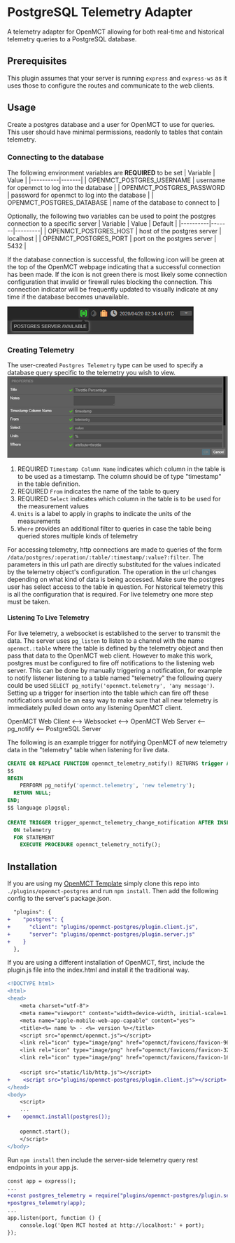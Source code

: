 # PostgreSQL Telemetry Adapter
A telemetry adapter for OpenMCT allowing for both real-time and historical telemetry queries to a PostgreSQL database. 

## Prerequisites
This plugin assumes that your server is running `express` and `express-ws` as it uses those to configure the routes and communicate to the web clients.

## Usage
Create a postgres database and a user for OpenMCT to use for queries. This user should have minimal permissions, readonly to tables that contain telemetry. 

### Connecting to the database
The following environment variables are **REQUIRED** to be set
| Variable | Value |
|----------|-------|
| OPENMCT_POSTGRES_USERNAME   |   username for openmct to log into the database |
| OPENMCT_POSTGRES_PASSWORD   |   password for openmct to log into the database |
| OPENMCT_POSTGRES_DATABASE   |   name of the database to connect to |

Optionally, the following two variables can be used to point the postgres connection to a specific server
| Variable | Value | Default |
|----------|-------|---------|
| OPENMCT_POSTGRES_HOST       |   host of the postgres server | localhost |
| OPENMCT_POSTGRES_PORT       |   port on the postgres server | 5432 |

If the database connection is successful, the following icon will be green at the top of the OpenMCT webpage indicating that a successful connection has been made. If the icon is not green there is most likely some connection configuration that invalid or firewall rules blocking the connection. This connection indicator will be frequently updated to visually indicate at any time if the database becomes unavailable. 

![](images/connected.png)

### Creating Telemetry
The user-created `Postgres Telemetry` type can be used to specify a database query specific to the telemetry you wish to view.
![](images/new-telemetry.png)
1. REQUIRED `Timestamp Column Name` indicates which column in the table is to be used as a timestamp. The column should be of type "timestamp" in the table definition.
2. REQUIRED `From` indicates the name of the table to query
3. REQUIRED `Select` indicates which column in the table is to be used for the measurement values
4. `Units` is a label to apply in graphs to indicate the units of the measurements
5. `Where` provides an additional filter to queries in case the table being queried stores multiple kinds of telemetry

For accessing telemetry, http connections are made to queries of the form `/data/postgres/:operation/:table/:timestamp/:value?:filter`. The parameters in this url path are directly substituted for the values indicated by the telemetry object's configuration. The operation in the url changes depending on what kind of data is being accessed. Make sure the postgres user has select access to the table in question. For historical telemetry this is all the configuration that is required. For live telemetry one more step must be taken.

#### Listening To Live Telemetry
For live telemetry, a websocket is established to the server to transmit the data. The server uses `pg_listen` to listen to a channel with the name `openmct.:table` where the table is defined by the telemetry object and then pass that data to the OpenMCT web client. However to make this work, postgres must be configured to fire off notifications to the listening web server. This can be done by manually triggering a notification, for example to notify listener listening to a table named "telemetry" the following query could be used `SELECT pg_notify('openmct.telemetry', 'any message')`. Setting up a trigger for insertion into the table which can fire off these notifications would be an easy way to make sure that all new telemetry is immediately pulled down onto any listening OpenMCT client. 

OpenMCT Web Client <--> Websocket <--> OpenMCT Web Server <-- pg_notify <-- PostgreSQL Server

The following is an example trigger for notifying OpenMCT of new telemetry data in the "telemetry" table when listening for live data.
```sql
CREATE OR REPLACE FUNCTION openmct_telemetry_notify() RETURNS trigger AS 
$$
BEGIN
	PERFORM pg_notify('openmct.telemetry', 'new telemetry');
  RETURN NULL;
END;
$$ language plpgsql;

CREATE TRIGGER trigger_openmct_telemetry_change_notification AFTER INSERT 
  ON telemetry
  FOR STATEMENT
    EXECUTE PROCEDURE openmct_telemetry_notify();
```

## Installation
If you are using my [OpenMCT Template](https://github.com/qkmaxware/openmct-template.git) simply clone this repo into `./plugins/openmct-postgres` and run `npm install`. Then add the following config to the server's package.json.
```diff
  "plugins": {
+    "postgres": {
+      "client": "plugins/openmct-postgres/plugin.client.js",
+      "server": "plugins/openmct-postgres/plugin.server.js"
+    }
  },
```

If you are using a different installation of OpenMCT, first, include the plugin.js file into the index.html and install it the traditional way.
```diff
<!DOCTYPE html>
<html>
<head>
    <meta charset="utf-8">
    <meta name="viewport" content="width=device-width, initial-scale=1.0, maximum-scale=1.0, user-scalable=0, shrink-to-fit=no">
    <meta name="apple-mobile-web-app-capable" content="yes">
    <title><%= name %> - <%= version %></title>
    <script src="openmct/openmct.js"></script>
    <link rel="icon" type="image/png" href="openmct/favicons/favicon-96x96.png" sizes="96x96" type="image/x-icon">
    <link rel="icon" type="image/png" href="openmct/favicons/favicon-32x32.png" sizes="32x32" type="image/x-icon">
    <link rel="icon" type="image/png" href="openmct/favicons/favicon-16x16.png" sizes="16x16" type="image/x-icon">

    <script src="static/lib/http.js"></script>
+    <script src="plugins/openmct-postgres/plugin.client.js"></script>
</head>
<body>
    <script>
    ...
+    openmct.install(postgres());

    openmct.start();
    </script>
</body>
```
Run `npm install` then include the server-side telemetry query rest endpoints in your app.js.
```diff
const app = express();
...
+const postgres_telemetry = require("plugins/openmct-postgres/plugin.sever");
+postgres_telemetry(app);
...
app.listen(port, function () {
    console.log('Open MCT hosted at http://localhost:' + port);
});
```